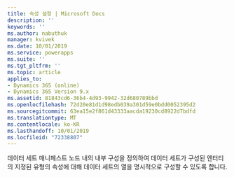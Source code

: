 ```yaml
---
title: 속성 설정 | Microsoft Docs
description: ''
keywords: ''
ms.author: nabuthuk
manager: kvivek
ms.date: 10/01/2019
ms.service: powerapps
ms.suite: ''
ms.tgt_pltfrm: ''
ms.topic: article
applies_to:
- Dynamics 365 (online)
- Dynamics 365 Version 9.x
ms.assetid: 81843cd6-36b4-4d93-9942-32d680789bbd
ms.openlocfilehash: 72d20e81d1d98edb039a301d59e0bdd0052395d2
ms.sourcegitcommit: 63ea15e2f861d43333aacda19230cd8922d7bdfd
ms.translationtype: MT
ms.contentlocale: ko-KR
ms.lasthandoff: 10/01/2019
ms.locfileid: "72338807"
---
```

데이터 세트 매니페스트 노드 내의 내부 구성을 정의하여 데이터 세트가 구성된 엔터티의 지정된 유형의 속성에 대해 데이터 세트의 열을 명시적으로 구성할 수 있도록 합니다.